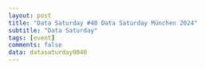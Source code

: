 ```yaml
---
layout: post
title: "Data Saturday #40 Data Saturday München 2024"
subtitle: "Data Saturday"
tags: [event]
comments: false
data: datasaturday0040
---
```

